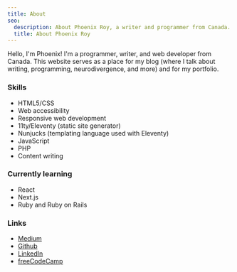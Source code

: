 ```yaml
---
title: About
seo:
  description: About Phoenix Roy, a writer and programmer from Canada.
  title: About Phoenix Roy
---
```


Hello, I'm Phoenix! I'm a programmer, writer, and web developer from Canada. This website serves as a place for my blog (where I talk about writing, programming, neurodivergence, and more) and for my portfolio.

### Skills

* HTML5/CSS
* Web accessibility
* Responsive web development
* 11ty/Eleventy (static site generator)
* Nunjucks (templating language used with Eleventy)
* JavaScript
* PHP
* Content writing

### Currently learning

* React
* Next.js
* Ruby and Ruby on Rails

### Links

* [Medium](https://medium.com/@nebulanix)
* [Github](https://github.com/Phoenix-Roy)
* [LinkedIn](https://www.linkedin.com/in/phoenix-roy-b01a70204)
* [freeCodeCamp](https://www.freecodecamp.org/royphoenix)